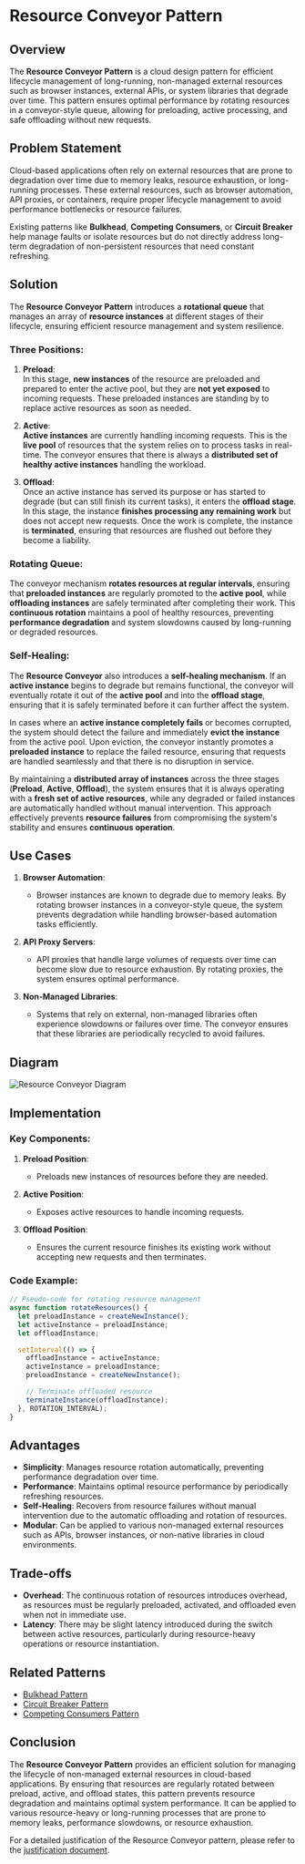 # Resource Conveyor Pattern

## Overview

The **Resource Conveyor Pattern** is a cloud design pattern for efficient lifecycle management of long-running, non-managed external resources such as browser instances, external APIs, or system libraries that degrade over time. This pattern ensures optimal performance by rotating resources in a conveyor-style queue, allowing for preloading, active processing, and safe offloading without new requests.

## Problem Statement

Cloud-based applications often rely on external resources that are prone to degradation over time due to memory leaks, resource exhaustion, or long-running processes. These external resources, such as browser automation, API proxies, or containers, require proper lifecycle management to avoid performance bottlenecks or resource failures.

Existing patterns like **Bulkhead**, **Competing Consumers**, or **Circuit Breaker** help manage faults or isolate resources but do not directly address long-term degradation of non-persistent resources that need constant refreshing.

## Solution

The **Resource Conveyor Pattern** introduces a **rotational queue** that manages an array of **resource instances** at different stages of their lifecycle, ensuring efficient resource management and system resilience.

### Three Positions:

1. **Preload**:  
   In this stage, **new instances** of the resource are preloaded and prepared to enter the active pool, but they are **not yet exposed** to incoming requests. These preloaded instances are standing by to replace active resources as soon as needed.

2. **Active**:  
   **Active instances** are currently handling incoming requests. This is the **live pool** of resources that the system relies on to process tasks in real-time. The conveyor ensures that there is always a **distributed set of healthy active instances** handling the workload.

3. **Offload**:  
   Once an active instance has served its purpose or has started to degrade (but can still finish its current tasks), it enters the **offload stage**. In this stage, the instance **finishes processing any remaining work** but does not accept new requests. Once the work is complete, the instance is **terminated**, ensuring that resources are flushed out before they become a liability.

### Rotating Queue:

The conveyor mechanism **rotates resources at regular intervals**, ensuring that **preloaded instances** are regularly promoted to the **active pool**, while **offloading instances** are safely terminated after completing their work. This **continuous rotation** maintains a pool of healthy resources, preventing **performance degradation** and system slowdowns caused by long-running or degraded resources.

### Self-Healing:

The **Resource Conveyor** also introduces a **self-healing mechanism**. If an **active instance** begins to degrade but remains functional, the conveyor will eventually rotate it out of the **active pool** and into the **offload stage**, ensuring that it is safely terminated before it can further affect the system.

In cases where an **active instance completely fails** or becomes corrupted, the system should detect the failure and immediately **evict the instance** from the active pool. Upon eviction, the conveyor instantly promotes a **preloaded instance** to replace the failed resource, ensuring that requests are handled seamlessly and that there is no disruption in service.

By maintaining a **distributed array of instances** across the three stages (**Preload**, **Active**, **Offload**), the system ensures that it is always operating with a **fresh set of active resources**, while any degraded or failed instances are automatically handled without manual intervention. This approach effectively prevents **resource failures** from compromising the system's stability and ensures **continuous operation**.


## Use Cases

1. **Browser Automation**:
   - Browser instances are known to degrade due to memory leaks. By rotating browser instances in a conveyor-style queue, the system prevents degradation while handling browser-based automation tasks efficiently.

2. **API Proxy Servers**:
   - API proxies that handle large volumes of requests over time can become slow due to resource exhaustion. By rotating proxies, the system ensures optimal performance.

3. **Non-Managed Libraries**:
   - Systems that rely on external, non-managed libraries often experience slowdowns or failures over time. The conveyor ensures that these libraries are periodically recycled to avoid failures.

## Diagram

![Resource Conveyor Diagram](./diagram.png)

## Implementation

### Key Components:

1. **Preload Position**: 
   - Preloads new instances of resources before they are needed.
   
2. **Active Position**:
   - Exposes active resources to handle incoming requests.

3. **Offload Position**:
   - Ensures the current resource finishes its existing work without accepting new requests and then terminates.

### Code Example:

```javascript
// Pseudo-code for rotating resource management
async function rotateResources() {
  let preloadInstance = createNewInstance();
  let activeInstance = preloadInstance;
  let offloadInstance;

  setInterval(() => {
    offloadInstance = activeInstance;
    activeInstance = preloadInstance;
    preloadInstance = createNewInstance();

    // Terminate offloaded resource
    terminateInstance(offloadInstance);
  }, ROTATION_INTERVAL);
}
```

## Advantages

- **Simplicity**: Manages resource rotation automatically, preventing performance degradation over time.
- **Performance**: Maintains optimal resource performance by periodically refreshing resources.
- **Self-Healing**: Recovers from resource failures without manual intervention due to the automatic offloading and rotation of resources.
- **Modular**: Can be applied to various non-managed external resources such as APIs, browser instances, or non-native libraries in cloud environments.

## Trade-offs

- **Overhead**: The continuous rotation of resources introduces overhead, as resources must be regularly preloaded, activated, and offloaded even when not in immediate use.
- **Latency**: There may be slight latency introduced during the switch between active resources, particularly during resource-heavy operations or resource instantiation.

## Related Patterns

- [Bulkhead Pattern](https://learn.microsoft.com/azure/architecture/patterns/bulkhead)
- [Circuit Breaker Pattern](https://learn.microsoft.com/azure/architecture/patterns/circuit-breaker)
- [Competing Consumers Pattern](https://learn.microsoft.com/azure/architecture/patterns/competing-consumers)

## Conclusion

The **Resource Conveyor Pattern** provides an efficient solution for managing the lifecycle of non-managed external resources in cloud-based applications. By ensuring that resources are regularly rotated between preload, active, and offload states, this pattern prevents resource degradation and maintains optimal system performance. It can be applied to various resource-heavy or long-running processes that are prone to memory leaks, performance slowdowns, or resource exhaustion.

For a detailed justification of the Resource Conveyor pattern, please refer to the [justification document](./justification.md).
